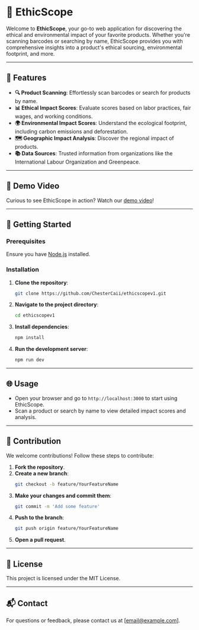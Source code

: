 # 🌿 EthicScope

Welcome to **EthicScope**, your go-to web application for discovering the ethical and environmental impact of your favorite products. Whether you're scanning barcodes or searching by name, EthicScope provides you with comprehensive insights into a product's ethical sourcing, environmental footprint, and more.

---

## 🌟 Features

- **🔍 Product Scanning**: Effortlessly scan barcodes or search for products by name.
- **📊 Ethical Impact Scores**: Evaluate scores based on labor practices, fair wages, and working conditions.
- **🌍 Environmental Impact Scores**: Understand the ecological footprint, including carbon emissions and deforestation.
- **🗺️ Geographic Impact Analysis**: Discover the regional impact of products.
- **📚 Data Sources**: Trusted information from organizations like the International Labour Organization and Greenpeace.

---

## 🎥 Demo Video

Curious to see EthicScope in action? Watch our [demo video](https://youtu.be/VojOdpquwYU)!

---

## 🚀 Getting Started

### Prerequisites

Ensure you have [Node.js](https://nodejs.org/) installed.

### Installation

1. **Clone the repository**:
   ```bash
   git clone https://github.com/ChesterCaii/ethicscopev1.git
   ```
2. **Navigate to the project directory**:
   ```bash
   cd ethicscopev1
   ```
3. **Install dependencies**:
   ```bash
   npm install
   ```
4. **Run the development server**:
   ```bash
   npm run dev
   ```

---

## 🌐 Usage

- Open your browser and go to `http://localhost:3000` to start using EthicScope.
- Scan a product or search by name to view detailed impact scores and analysis.

---

## 🤝 Contribution

We welcome contributions! Follow these steps to contribute:

1. **Fork the repository**.
2. **Create a new branch**:
   ```bash
   git checkout -b feature/YourFeatureName
   ```
3. **Make your changes and commit them**:
   ```bash
   git commit -m 'Add some feature'
   ```
4. **Push to the branch**:
   ```bash
   git push origin feature/YourFeatureName
   ```
5. **Open a pull request**.

---

## 📜 License

This project is licensed under the MIT License.

---

## 📬 Contact

For questions or feedback, please contact us at [email@example.com]. 

